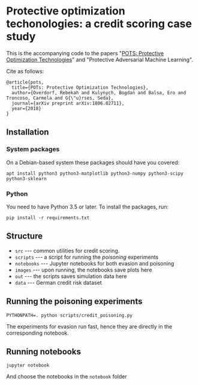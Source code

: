 # Protective optimization techonologies: a credit scoring case study

This is the accompanying code to the papers "[POTS: Protective Optimization Technologies](https://arxiv.org/abs/1806.02711)" and "Protective Adversarial Machine Learning".

Cite as follows:
```
@article{pots,
  title={POTs: Protective Optimization Technologies},
  author={Overdorf, Rebekah and Kulynych, Bogdan and Balsa, Ero and Troncoso, Carmela and G{\"u}rses, Seda},
  journal={arXiv preprint arXiv:1806.02711},
  year={2018}
}
```


## Installation

### System packages
On a Debian-based system these packages should have you covered:
```
apt install python3 python3-matplotlib python3-numpy python3-scipy python3-sklearn
```

### Python
You need to have Python 3.5 or later. To install the packages, run:
```
pip install -r requirements.txt
```

## Structure

* `src` --- common utilities for credit scoring.
* `scripts` --- a script for running the _poisoning_ experiments
* `notebooks` --- Jupyter notebooks for both evasion and poisoning
* `images` --- upon running, the notebooks save plots here
* `out` --- the scripts saves simulation data here
* `data` --- German credit risk dataset

## Running the poisoning experiments

```
PYTHONPATH=. python scripts/credit_poisoning.py
```

The experiments for evasion run fast, hence they are directly in the corresponding notebook.

## Running notebooks

```
jupyter notebook
```
And choose the notebooks in the `notebook` folder
